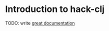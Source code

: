# Introduction to hack-clj

TODO: write [great documentation](http://jacobian.org/writing/great-documentation/what-to-write/)
